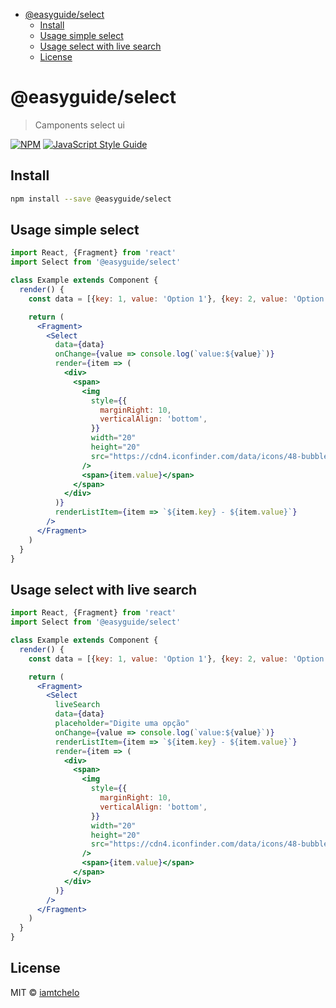 <!-- START doctoc generated TOC please keep comment here to allow auto update -->
<!-- DON'T EDIT THIS SECTION, INSTEAD RE-RUN doctoc TO UPDATE -->

- [@easyguide/select](#easyguideselect)
  - [Install](#install)
  - [Usage simple select](#usage-simple-select)
  - [Usage select with live search](#usage-select-with-live-search)
  - [License](#license)

<!-- END doctoc generated TOC please keep comment here to allow auto update -->

# @easyguide/select

> Camponents select ui

[![NPM](https://img.shields.io/npm/v/@easyguide/select.svg)](https://www.npmjs.com/package/@easyguide/select) [![JavaScript Style Guide](https://img.shields.io/badge/code_style-standard-brightgreen.svg)](https://standardjs.com)

## Install

```bash
npm install --save @easyguide/select
```

## Usage simple select

```jsx
import React, {Fragment} from 'react'
import Select from '@easyguide/select'

class Example extends Component {
  render() {
    const data = [{key: 1, value: 'Option 1'}, {key: 2, value: 'Option 2'}]

    return (
      <Fragment>
        <Select
          data={data}
          onChange={value => console.log(`value:${value}`)}
          render={item => (
            <div>
              <span>
                <img
                  style={{
                    marginRight: 10,
                    verticalAlign: 'bottom',
                  }}
                  width="20"
                  height="20"
                  src="https://cdn4.iconfinder.com/data/icons/48-bubbles/48/04.Bank-512.png"
                />
                <span>{item.value}</span>
              </span>
            </div>
          )}
          renderListItem={item => `${item.key} - ${item.value}`}
        />
      </Fragment>
    )
  }
}
```

## Usage select with live search

```jsx
import React, {Fragment} from 'react'
import Select from '@easyguide/select'

class Example extends Component {
  render() {
    const data = [{key: 1, value: 'Option 1'}, {key: 2, value: 'Option 2'}]

    return (
      <Fragment>
        <Select
          liveSearch
          data={data}
          placeholder="Digite uma opção"
          onChange={value => console.log(`value:${value}`)}
          renderListItem={item => `${item.key} - ${item.value}`}
          render={item => (
            <div>
              <span>
                <img
                  style={{
                    marginRight: 10,
                    verticalAlign: 'bottom',
                  }}
                  width="20"
                  height="20"
                  src="https://cdn4.iconfinder.com/data/icons/48-bubbles/48/04.Bank-512.png"
                />
                <span>{item.value}</span>
              </span>
            </div>
          )}
        />
      </Fragment>
    )
  }
}
```

## License

MIT © [iamtchelo](https://github.com/iamtchelo)
